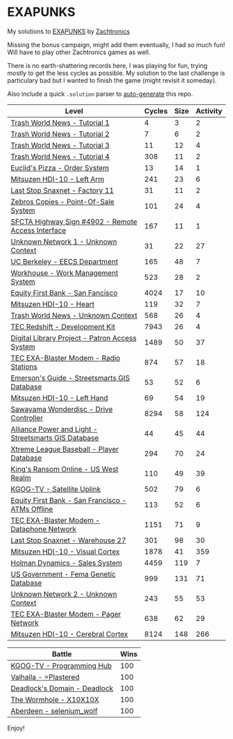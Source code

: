 # EXAPUNKS
My solutions to [EXAPUNKS](https://store.steampowered.com/app/716490/EXAPUNKS/) by [Zachtronics](https://www.zachtronics.com/) 

Missing the bonus campaign, might add them eventually, I had so much fun! Will have to play other Zachtronics games as well.

There is no earth-shattering records here, I was playing for fun, trying mostly to get the less cycles as possible. My solution to the last challenge is particulary bad but I wanted to finish the game (might revisit it someday).

Also include a quick `.solution` parser to [auto-generate](EXA-Parser) this repo.

<!-- EXA_START -->
| Level                                                                                                                   | Cycles | Size | Activity |
|-------------------------------------------------------------------------------------------------------------------------|--------|------|----------|
| [Trash World News - Tutorial 1](solutions/01-trash-world-news-tutorial-1)                                               | 4      | 3    | 2        |
| [Trash World News - Tutorial 2](solutions/02-trash-world-news-tutorial-2)                                               | 7      | 6    | 2        |
| [Trash World News - Tutorial 3](solutions/03-trash-world-news-tutorial-3)                                               | 11     | 12   | 4        |
| [Trash World News - Tutorial 4](solutions/04-trash-world-news-tutorial-4)                                               | 308    | 11   | 2        |
| [Euclid's Pizza - Order System](solutions/05-euclids-pizza-order-system)                                                | 13     | 14   | 1        |
| [Mitsuzen HDI-10 - Left Arm](solutions/06-mitsuzen-hdi-10-left-arm)                                                     | 241    | 23   | 6        |
| [Last Stop Snaxnet - Factory 11](solutions/07-last-stop-snaxnet-factory-11)                                             | 31     | 11   | 2        |
| [Zebros Copies - Point-Of-Sale System](solutions/08-zebros-copies-point-of-sale-system)                                 | 101    | 24   | 4        |
| [SFCTA Highway Sign #4902 - Remote Access Interface](solutions/09-sfcta-highway-sign-4902-remote-access-interface)      | 167    | 11   | 1        |
| [Unknown Network 1 - Unknown Context](solutions/10-unknown-network-1-unknown-context)                                   | 31     | 22   | 27       |
| [UC Berkeley - EECS Department](solutions/11-uc-berkeley-eecs-department)                                               | 165    | 48   | 7        |
| [Workhouse - Work Management System](solutions/12-workhouse-work-management-system)                                     | 523    | 28   | 2        |
| [Equity First Bank - San Fancisco](solutions/13-equity-first-bank-san-fancisco)                                         | 4024   | 17   | 10       |
| [Mitsuzen HDI-10 - Heart](solutions/14-mitsuzen-hdi-10-heart)                                                           | 119    | 32   | 7        |
| [Trash World News - Unknown Context](solutions/15-trash-world-news-unknown-context)                                     | 568    | 26   | 4        |
| [TEC Redshift - Development Kit](solutions/16-tec-redshift-development-kit)                                             | 7943   | 26   | 4        |
| [Digital Library Project - Patron Access System](solutions/17-digital-library-project-patron-access-system)             | 1489   | 50   | 37       |
| [TEC EXA-Blaster Modem - Radio Stations](solutions/18-tec-exa-blaster-modem-radio-stations)                             | 874    | 57   | 18       |
| [Emerson's Guide - Streetsmarts GIS Database](solutions/19-emersons-guide-streetsmarts-gis-database)                    | 53     | 52   | 6        |
| [Mitsuzen HDI-10 - Left Hand](solutions/20-mitsuzen-hdi-10-left-hand)                                                   | 69     | 54   | 19       |
| [Sawayama Wonderdisc - Drive Controller](solutions/21-sawayama-wonderdisc-drive-controller)                             | 8294   | 58   | 124      |
| [Alliance Power and Light - Streetsmarts GIS Database](solutions/22-alliance-power-and-light-streetsmarts-gis-database) | 44     | 45   | 44       |
| [Xtreme League Baseball - Player Database](solutions/23-xtreme-league-baseball-player-database)                         | 294    | 70   | 24       |
| [King's Ransom Online - US West Realm](solutions/24-kings-ransom-online-us-west-realm)                                  | 110    | 49   | 39       |
| [KGOG-TV - Satellite Uplink](solutions/25-kgog-tv-satellite-uplink)                                                     | 502    | 79   | 6        |
| [Equity First Bank - San Francisco - ATMs Offline](solutions/26-equity-first-bank-san-francisco-atms-offline)           | 113    | 52   | 6        |
| [TEC EXA-Blaster Modem - Dataphone Network](solutions/27-tec-exa-blaster-modem-dataphone-network)                       | 1151   | 71   | 9        |
| [Last Stop Snaxnet - Warehouse 27](solutions/28-last-stop-snaxnet-warehouse-27)                                         | 301    | 98   | 30       |
| [Mitsuzen HDI-10 - Visual Cortex](solutions/29-mitsuzen-hdi-10-visual-cortex)                                           | 1878   | 41   | 359      |
| [Holman Dynamics - Sales System](solutions/30-holman-dynamics-sales-system)                                             | 4459   | 119  | 7        |
| [US Government - Fema Genetic Database](solutions/31-us-government-fema-genetic-database)                               | 999    | 131  | 71       |
| [Unknown Network 2 - Unknown Context](solutions/32-unknown-network-2-unknown-context)                                   | 243    | 55   | 53       |
| [TEC EXA-Blaster Modem - Pager Network](solutions/33-tec-exa-blaster-modem-pager-network)                               | 638    | 62   | 29       |
| [Mitsuzen HDI-10 - Cerebral Cortex](solutions/34-mitsuzen-hdi-10-cerebral-cortex)                                       | 8124   | 148  | 266      |

| Battle                                                                                                                  | Wins |
|-------------------------------------------------------------------------------------------------------------------------|------|
| [KGOG-TV - Programming Hub](battles/01-kgog-tv-programming-hub)                                                         | 100  |
| [Valhalla - =Plastered](battles/02-valhalla-plastered)                                                                  | 100  |
| [Deadlock's Domain - Deadlock](battles/03-deadlocks-domain-deadlock)                                                    | 100  |
| [The Wormhole - X10X10X](battles/04-the-wormhole-x10x10x)                                                               | 100  |
| [Aberdeen - selenium_wolf](battles/05-aberdeen-seleniumwolf)                                                            | 100  |
<!-- EXA_END -->

Enjoy!

